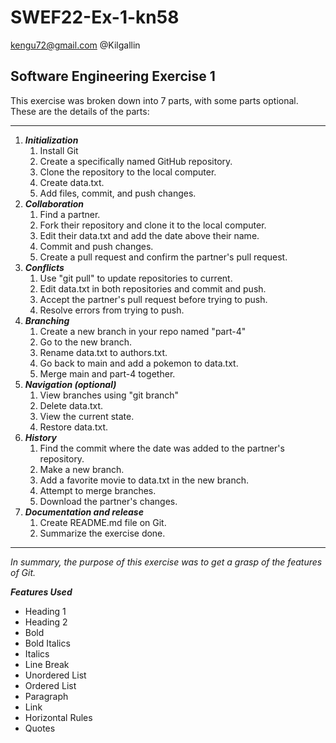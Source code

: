 # SWEF22-Ex-1-kn58
<kengu72@gmail.com>
@Kilgallin

## **Software Engineering** Exercise 1

This exercise was broken down into 7 parts, with some parts optional.
These are the details of the parts:

---

1. ***Initialization***
    1. Install Git
    2. Create a specifically named GitHub repository.
    3. Clone the repository to the local computer.
    4. Create data.txt.
    5. Add files, commit, and push changes.
2. ***Collaboration***
    1. Find a partner.
    2. Fork their repository and clone it to the local computer.
    3. Edit their data.txt and add the date above their name.
    4. Commit and push changes.
    5. Create a pull request and confirm the partner's pull request.
3. ***Conflicts***
    1. Use "git pull" to update repositories to current.
    2. Edit data.txt in both repositories and commit and push.
    3. Accept the partner's pull request before trying to push.
    4. Resolve errors from trying to push.
4. ***Branching***
    1. Create a new branch in your repo named "part-4"
    2. Go to the new branch.
    3. Rename data.txt to authors.txt.
    4. Go back to main and add a pokemon to data.txt.
    5. Merge main and part-4 together.
5. ***Navigation (optional)***
    1. View branches using "git branch"
    2. Delete data.txt.
    3. View the current state.
    4. Restore data.txt.
6. ***History***
    1. Find the commit where the date was added to the partner's repository.
    2. Make a new branch.
    3. Add a favorite movie to data.txt in the new branch.
    4. Attempt to merge branches.
    5. Download the partner's changes.
7. ***Documentation and release***
    1. Create README.md file on Git.
    2. Summarize the exercise done.

---

*In summary, the purpose of this exercise was to get a grasp of the features of Git.*

***Features Used***
- Heading 1
- Heading 2
- Bold
- Bold Italics
- Italics
- Line Break
- Unordered List
- Ordered List
- Paragraph
- Link
- Horizontal Rules
- Quotes

